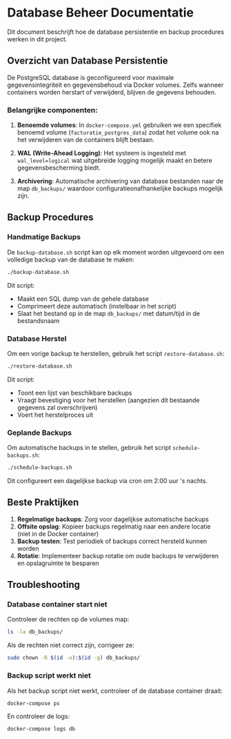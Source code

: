 # Database Beheer Documentatie

Dit document beschrijft hoe de database persistentie en backup procedures werken in dit project.

## Overzicht van Database Persistentie

De PostgreSQL database is geconfigureerd voor maximale gegevensintegriteit en gegevensbehoud via Docker volumes. Zelfs wanneer containers worden herstart of verwijderd, blijven de gegevens behouden.

### Belangrijke componenten:

1. **Benoemde volumes**: In `docker-compose.yml` gebruiken we een specifiek benoemd volume (`facturatie_postgres_data`) zodat het volume ook na het verwijderen van de containers blijft bestaan.

2. **WAL (Write-Ahead Logging)**: Het systeem is ingesteld met `wal_level=logical` wat uitgebreide logging mogelijk maakt en betere gegevensbescherming biedt.

3. **Archivering**: Automatische archivering van database bestanden naar de map `db_backups/` waardoor configuratieonafhankelijke backups mogelijk zijn.

## Backup Procedures

### Handmatige Backups

De `backup-database.sh` script kan op elk moment worden uitgevoerd om een volledige backup van de database te maken:

```bash
./backup-database.sh
```

Dit script:
- Maakt een SQL dump van de gehele database
- Comprimeert deze automatisch (instelbaar in het script)
- Slaat het bestand op in de map `db_backups/` met datum/tijd in de bestandsnaam

### Database Herstel

Om een vorige backup te herstellen, gebruik het script `restore-database.sh`:

```bash
./restore-database.sh
```

Dit script:
- Toont een lijst van beschikbare backups
- Vraagt bevestiging voor het herstellen (aangezien dit bestaande gegevens zal overschrijven)
- Voert het herstelproces uit

### Geplande Backups

Om automatische backups in te stellen, gebruik het script `schedule-backups.sh`:

```bash
./schedule-backups.sh
```

Dit configureert een dagelijkse backup via cron om 2:00 uur 's nachts.

## Beste Praktijken

1. **Regelmatige backups**: Zorg voor dagelijkse automatische backups
2. **Offsite opslag**: Kopieer backups regelmatig naar een andere locatie (niet in de Docker container)
3. **Backup testen**: Test periodiek of backups correct hersteld kunnen worden
4. **Rotatie**: Implementeer backup rotatie om oude backups te verwijderen en opslagruimte te besparen

## Troubleshooting

### Database container start niet

Controleer de rechten op de volumes map:

```bash
ls -la db_backups/
```

Als de rechten niet correct zijn, corrigeer ze:

```bash
sudo chown -R $(id -u):$(id -g) db_backups/
```

### Backup script werkt niet

Als het backup script niet werkt, controleer of de database container draait:

```bash
docker-compose ps
```

En controleer de logs:

```bash
docker-compose logs db
```